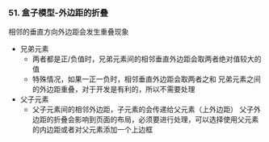 ### 51. 盒子模型-外边距的折叠
相邻的垂直方向外边距会发生重叠现象
- 兄弟元素
    - 两者都是正/负值时，兄弟元素间的相邻垂直外边距会取两者绝对值较大的值
    - 特殊情况，如果一正一负时，相邻垂直外边距会取两者之和
    兄弟元素之间的外边距重叠，对于开发是有利的，所以不需要处理
- 父子元素
    - 父子元素间的相邻外边距，子元素的会传递给父元素（上外边距）
    父子外边距的折叠会影响到页面的布局，必须要进行处理，可以选择使用父元素的内边距或者对父元素添加一个上边框
    